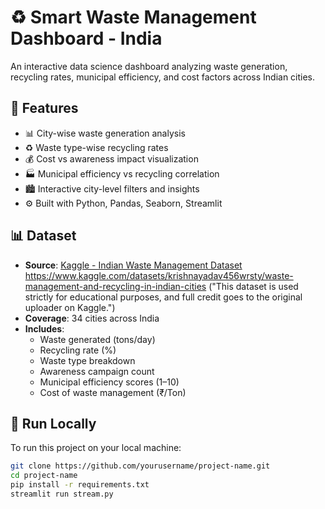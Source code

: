 # ♻️ Smart Waste Management Dashboard - India

An interactive data science dashboard analyzing waste generation, recycling rates, municipal efficiency, and cost factors across Indian cities.

## 📌 Features

- 📊 City-wise waste generation analysis
- ♻️ Waste type-wise recycling rates
- 💰 Cost vs awareness impact visualization
- 🏭 Municipal efficiency vs recycling correlation
- 🏙️ Interactive city-level filters and insights
- ⚙️ Built with Python, Pandas, Seaborn, Streamlit

## 📊 Dataset

- **Source**: [Kaggle - Indian Waste Management Dataset](https://www.kaggle.com/) https://www.kaggle.com/datasets/krishnayadav456wrsty/waste-management-and-recycling-in-indian-cities ("This dataset is used strictly for educational purposes, and full credit goes to the original uploader on Kaggle.")
- **Coverage**: 34 cities across India
- **Includes**:
  - Waste generated (tons/day)
  - Recycling rate (%)
  - Waste type breakdown
  - Awareness campaign count
  - Municipal efficiency scores (1–10)
  - Cost of waste management (₹/Ton)

## 🚀 Run Locally

To run this project on your local machine:

```bash
git clone https://github.com/yourusername/project-name.git
cd project-name
pip install -r requirements.txt
streamlit run stream.py
